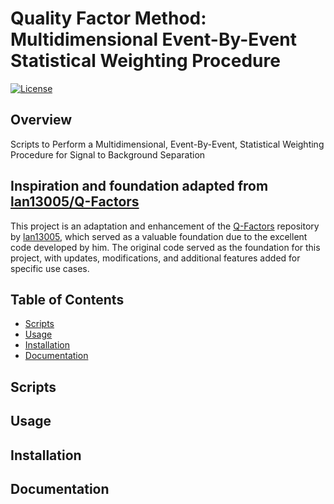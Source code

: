 # Quality Factor Method: Multidimensional Event-By-Event Statistical Weighting Procedure

[![License](https://img.shields.io/badge/License-MIT-blue.svg)](LICENSE.md)

## Overview 
Scripts to Perform a Multidimensional, Event-By-Event, Statistical Weighting Procedure for Signal to Background Separation


## Inspiration and foundation adapted from [lan13005/Q-Factors](https://github.com/lan13005/Q-Factors)

This project is an adaptation and enhancement of the [Q-Factors](https://github.com/lan13005/Q-Factors) repository by [lan13005](https://github.com/lan13005), which served as a valuable foundation due to the excellent code developed by him. The original code served as the foundation for this project, with updates, modifications, and additional features added for specific use cases.

## Table of Contents

- [Scripts](#scripts)
- [Usage](#usage)
- [Installation](#installation)
- [Documentation](#documentation)


## Scripts


## Usage


## Installation


## Documentation

